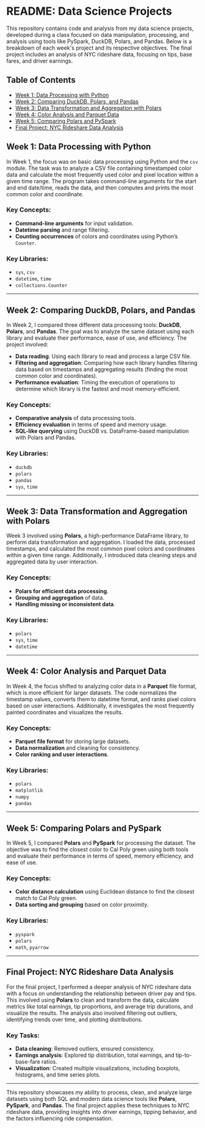 # README: Data Science Projects

This repository contains code and analysis from my data science projects, developed during a class focused on data manipulation, processing, and analysis using 
tools like PySpark, DuckDB, Polars, and Pandas. Below is a breakdown of each week's project and its respective objectives. The final project includes an 
analysis of NYC rideshare data, focusing on tips, base fares, and driver earnings.

## Table of Contents

- [Week 1: Data Processing with Python](#week-1-data-processing-with-python)
- [Week 2: Comparing DuckDB, Polars, and Pandas](#week-2-comparing-duckdb-polars-and-pandas)
- [Week 3: Data Transformation and Aggregation with Polars](#week-3-data-transformation-and-aggregation-with-polars)
- [Week 4: Color Analysis and Parquet Data](#week-4-color-analysis-and-parquet-data)
- [Week 5: Comparing Polars and PySpark](#week-5-comparing-polars-and-pyspark)
- [Final Project: NYC Rideshare Data Analysis](#final-project-nyc-rideshare-data-analysis)

## Week 1: Data Processing with Python

In Week 1, the focus was on basic data processing using Python and the `csv` module. The task was to analyze a CSV file containing timestamped color data and 
calculate the most frequently used color and pixel location within a given time range. The program takes command-line arguments for the start and end date/time, 
reads the data, and then computes and prints the most common color and coordinate.

### Key Concepts:

* **Command-line arguments** for input validation.
* **Datetime parsing** and range filtering.
* **Counting occurrences** of colors and coordinates using Python’s `Counter`.

### Key Libraries:

* `sys`, `csv`
* `datetime`, `time`
* `collections.Counter`

---

## Week 2: Comparing DuckDB, Polars, and Pandas

In Week 2, I compared three different data processing tools: **DuckDB**, **Polars**, and **Pandas**. The goal was to analyze the same dataset using each library and 
evaluate their performance, ease of use, and efficiency. The project involved:

* **Data reading**: Using each library to read and process a large CSV file.
* **Filtering and aggregation**: Comparing how each library handles filtering data based on timestamps and aggregating results
  (finding the most common color and coordinates).
* **Performance evaluation**: Timing the execution of operations to determine which library is the fastest and most memory-efficient.

### Key Concepts:

* **Comparative analysis** of data processing tools.
* **Efficiency evaluation** in terms of speed and memory usage.
* **SQL-like querying** using DuckDB vs. DataFrame-based manipulation with Polars and Pandas.

### Key Libraries:

* `duckdb`
* `polars`
* `pandas`
* `sys`, `time`

---

## Week 3: Data Transformation and Aggregation with Polars

Week 3 involved using **Polars**, a high-performance DataFrame library, to perform data transformation and aggregation. I loaded the data, processed timestamps, and calculated the most common pixel colors and coordinates within a given time range. Additionally, I introduced data cleaning steps and aggregated data by user interaction.

### Key Concepts:

* **Polars for efficient data processing**.
* **Grouping and aggregation** of data.
* **Handling missing or inconsistent data**.

### Key Libraries:

* `polars`
* `sys`, `time`
* `datetime`

---

## Week 4: Color Analysis and Parquet Data

In Week 4, the focus shifted to analyzing color data in a **Parquet** file format, which is more efficient for larger datasets. The code normalizes the timestamp values, converts them to datetime format, and ranks pixel colors based on user interactions. Additionally, it investigates the most frequently painted coordinates and visualizes the results.

### Key Concepts:

* **Parquet file format** for storing large datasets.
* **Data normalization** and cleaning for consistency.
* **Color ranking and user interactions**.

### Key Libraries:

* `polars`
* `matplotlib`
* `numpy`
* `pandas`

---

## Week 5: Comparing Polars and PySpark

In Week 5, I compared **Polars** and **PySpark** for processing the dataset. The objective was to find the closest color to Cal Poly green using both tools and evaluate their performance in terms of speed, memory efficiency, and ease of use.

### Key Concepts:

* **Color distance calculation** using Euclidean distance to find the closest match to Cal Poly green.
* **Data sorting and grouping** based on color proximity.

### Key Libraries:

* `pyspark`
* `polars`
* `math`, `pyarrow`

---

## Final Project: NYC Rideshare Data Analysis

For the final project, I performed a deeper analysis of NYC rideshare data with a focus on understanding the relationship between driver pay and tips. This involved using **Polars** to clean and transform the data, calculate metrics like total earnings, tip proportions, and average trip durations, and visualize the results. The analysis also involved filtering out outliers, identifying trends over time, and plotting distributions.

### Key Tasks:

* **Data cleaning**: Removed outliers, ensured consistency.
* **Earnings analysis**: Explored tip distribution, total earnings, and tip-to-base-fare ratios.
* **Visualization**: Created multiple visualizations, including boxplots, histograms, and time series plots.

---

This repository showcases my ability to process, clean, and analyze large datasets using both SQL and modern data science tools like **Polars**, **PySpark**, and **Pandas**. The final project applies these techniques to NYC rideshare data, providing insights into driver earnings, tipping behavior, and the factors influencing ride compensation.
